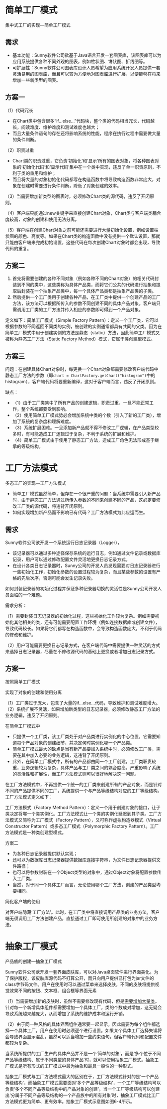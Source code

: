 

# 简单工厂模式

集中式工厂的实现—简单工厂模式



## 需求

- 基本功能：Sunny软件公司欲基于Java语言开发一套图表库，该图表库可以为应用系统提供各种不同外观的图表，例如柱状图、饼状图、折线图等。
- 可扩展性：Sunny软件公司图表库设计人员希望为应用系统开发人员提供一套灵活易用的图表库，而且可以较为方便地对图表库进行扩展，以便能够在将来增加一些新类型的图表。



## 方案一





（1）代码冗长

- 在Chart类中包含很多“if…else…”代码块，整个类的代码相当冗长，代码越长，阅读难度、维护难度和测试难度也越大；
- 而且大量条件语句的存在还将影响系统的性能，程序在执行过程中需要做大量的条件判断。

（2）职责过重

- Chart类的职责过重，它负责‘初始化’和‘显示’所有的图表对象，将各种图表对象的‘初始化代码’和‘显示代码’集中在一个类中实现，违反了单一职责原则，不利于类的重用和维护；
- 而且将大量的对象初始化代码都写在构造函数中将导致构造函数非常庞大，对象在创建时需要进行条件判断，降低了对象创建的效率。

（3）当需要增加新类型的图表时，必须修改Chart类的源代码，违反了开闭原则。

（4）客户端只能通过new关键字来直接创建Chart对象，Chart类与客户端类耦合度较高，对象的创建和使用无法分离。

（5）客户端在创建Chart对象之前可能还需要进行大量初始化设置，例如设置柱状图的颜色、高度等。如果在Chart类的构造函数中没有提供一个默认设置，那就只能由客户端来完成初始设置，这些代码在每次创建Chart对象时都会出现，导致代码的重复。



## 方案二



1. 首先将需要创建的各种不同对象（例如各种不同的Chart对象）的相关代码封装到不同的类中，这些类称为具体产品类，而将它们公共的代码进行抽象和提取后封装在一个抽象产品类中，每一个具体产品类都是抽象产品类的子类。
2. 然后提供一个工厂类用于创建各种产品，在工厂类中提供一个创建产品的工厂方法，该方法可以根据所传入的参数不同创建不同的具体产品对象。客户端只需调用工厂类的工厂方法并传入相应的参数即可得到一个产品对象。



定义如下：简单工厂模式（Simple Factory Pattern）：定义一个工厂类，它可以根据参数的不同返回不同类的实例，被创建的实例通常都具有共同的父类。因为在简单工厂模式中用于创建实例的方法是静态（static）方法，因此简单工厂模式又被称为静态工厂方法（Static Factory Method）模式，它属于类创建型模式。



## 方案三

问题：在创建具体Chart对象时，每更换一个Chart对象都需要修改客户端代码中静态工厂方法的参数（即`chart = ChartFactory.getChart("histogram")`中的histogram），客户端代码将要重新编译，这对于客户端而言，违反了开闭原则。





缺点：

- （1）由于工厂类集中了所有产品的创建逻辑，职责过重，一旦不能正常工作，整个系统都要受到影响。
- （2）使用简单工厂模式势必会增加系统中类的个数（引入了新的工厂类），增加了系统的复杂度和理解难度。
- （3）系统扩展困难。一旦添加新产品就不得不修改工厂逻辑，在产品类型较多时，有可能造成工厂逻辑过于复杂，不利于系统的扩展和维护。
- （4）简单工厂模式由于使用了静态工厂方法，造成工厂角色无法形成基于继承的等级结构。



# 工厂方法模式

多态工厂的实现—工厂方法模式



- 简单工厂模式虽然简单，但存在一个很严重的问题：当系统中需要引入新产品时，由于静态工厂方法通过所传入参数的不同来创建不同的产品，这必定要修改工厂类的源代码，将违背开闭原则。
- 如何实现增加新产品而不影响已有代码？工厂方法模式为此应运而生。



## 需求

Sunny软件公司欲开发一个系统运行日志记录器（Logger），

- 该记录器可以通过多种途径保存系统的运行日志，例如通过文件记录或数据库记录，用户可以通过修改配置文件灵活地更换日志记录方式。
- 在设计各类日志记录器时，Sunny公司的开发人员发现需要对日志记录器进行一些初始化工作，初始化参数的设置过程较为复杂，而且某些参数的设置有严格的先后次序，否则可能会发生记录失败。

如何封装记录器的初始化过程并保证多种记录器切换的灵活性是Sunny公司开发人员面临的一个难题。



需求分析：

（1）需要封装日志记录器的初始化过程，这些初始化工作较为复杂。例如需要初始化其他相关的类，还有可能需要配置工作环境（例如连接数据库或创建文件），导致代码较长。如果将它们都写在构造函数中，会导致构造函数庞大，不利于代码的修改和维护。

（2）用户可能需要更换日志记录方式，在客户端代码中需要提供一种灵活的方式来选择日志记录器，尽量在不修改源代码的基础上更换或者增加日志记录方式。



## 方案一

按照简单工厂模式











实现了对象的创建和使用分离

（1）工厂类过于庞大，包含了大量的if…else…代码，导致维护和测试难度增大。（2）系统扩展不灵活，如果增加新类型的日志记录器，必须修改静态工厂方法的业务逻辑，违反了开闭原则。





在简单工厂模式中

- 只提供一个工厂类，该工厂类处于对产品类进行实例化的中心位置，它需要知道每个产品对象的创建细节，并决定何时实例化哪一个产品类。
- 简单工厂模式最大的缺点是当有新产品要加入系统中时，必须修改工厂类，需要在其中加入必要的业务逻辑，这违背了开闭原则。
- 此外，在简单工厂模式中，所有的产品都由同一个工厂创建，工厂类职责较重，业务逻辑较为复杂，具体产品与工厂类之间的耦合度高，严重影响了系统的灵活性和扩展性，而工厂方法模式则可以很好地解决这一问题。



在工厂方法模式中，不再提供一个统一的工厂类来创建所有的产品对象，而是针对不同的产品提供不同的工厂，系统提供一个与产品等级结构对应的工厂等级结构。工厂方法模式定义如下：

工厂方法模式（Factory Method Pattern）：定义一个用于创建对象的接口，让子类决定将哪一个类实例化。工厂方法模式让一个类的实例化延迟到其子类。工厂方法模式又简称为工厂模式（Factory Pattern），又可称作虚拟构造器模式（Virtual Constructor Pattern）或多态工厂模式（Polymorphic Factory Pattern）。工厂方法模式是一种类创建型模式。



方案二

- 为各种日志记录器提供默认实现；
- 还可以为数据库日志记录器提供数据库连接字符串，为文件日志记录器提供文件路径；
- 也可以将参数封装在一个Object类型的对象中，通过Object对象将配置参数传入工厂类。
- 当然，对于同一个具体工厂而言，无论使用哪个工厂方法，创建的产品类型均要相同。



简化客户端的使用

对客户端隐藏‘工厂方法’。此时，在工厂类中将直接调用产品类的业务方法，客户端无须调用工厂方法创建产品，直接通过工厂即可使用所创建的对象中的业务方法。



# 抽象工厂模式

产品族的创建—抽象工厂模式



Sunny软件公司欲开发一套界面皮肤库，可以对Java桌面软件进行界面美化。为了保护版权，该皮肤库源代码不打算公开，而只向用户提供已打包为jar文件的class字节码文件。用户在使用时可以通过菜单来选择皮肤，不同的皮肤将提供视觉效果不同的按钮、文本框、组合框等界面元素



（1）当需要增加新的皮肤时，虽然不需要修改现有代码，但是<u>需要增加大量类</u>。针对每一个新增具体组件都需要增加一个具体工厂，类的个数成对增加，这无疑会导致系统越来越庞大，从而增加了系统的维护成本和运行开销。

（2）由于同一种风格的具体界面组件通常要一起显示，因此需要为每个组件都选择一个具体工厂，用户在使用时必须逐个进行设置。如果某个具体工厂选择失误将会导致界面显示混乱，虽然可以适当增加一些约束语句，但客户端代码和配置文件都较为复杂。



当系统所提供的工厂生产的具体产品并不是一个‘简单的对象’，而是‘多个位于不同产品等级结构、属于不同类型的具体产品’时，就可以使用抽象工厂模式。抽象工厂模式是所有形式的工厂模式中最为抽象和最具一般性的一种形式。

抽象工厂模式与工厂方法模式最大的区别在于，工厂方法模式针对的是‘一个产品等级结构’，而抽象工厂模式需要面对‘多个产品等级结构’，一个工厂等级结构可以负责‘多个不同产品等级结构中的产品对象的创建’。当一个工厂等级结构可以创建出‘分属于不同产品等级结构的一个产品族中的所有对象’时，抽象工厂模式比工厂方法模式更为简单、更有效率。抽象工厂模式示意图如图6-4所示。





